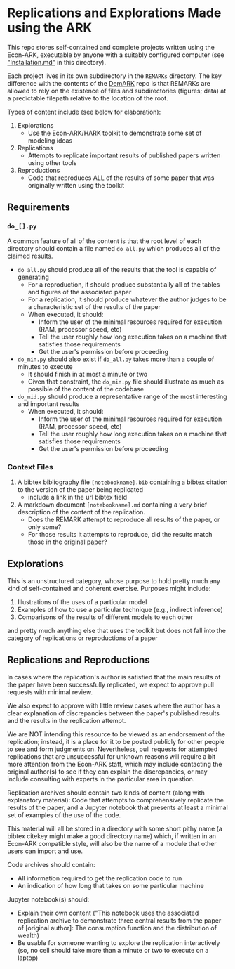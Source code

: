 # Replications and Explorations Made using the ARK

This repo stores self-contained and complete projects written using the Econ-ARK, executable by anyone with a suitably configured computer (see ["Installation.md"](./Installation.md) in this directory).

Each project lives in its own subdirectory in the `REMARKs` directory.  The key difference with the contents of the [DemARK](https://github.com/econ-ark/DemARK) repo is that REMARKs are allowed to rely on the existence of files and subdirectories (figures; data) at a predictable filepath relative to the location of the root.

Types of content include (see below for elaboration):

1. Explorations
   * Use the Econ-ARK/HARK toolkit to demonstrate some set of modeling ideas
1. Replications
   * Attempts to replicate important results of published papers written using other tools
1. Reproductions
   * Code that reproduces ALL of the results of some paper that was originally written using the toolkit

## Requirements
### `do_[].py`

A common feature of all of the content is that the root level of each directory should contain a file named `do_all.py` which produces all of the claimed results.  

* `do_all.py` should produce all of the results that the tool is capable of generating
   * For a reproduction, it should produce substantially all of the tables and figures of the associated paper 
   * For a replication, it should produce whatever the author judges to be a characteristic set of the results of the paper
   * When executed, it should:
      * Inform the user of the minimal resources required for execution (RAM, processor speed, etc)
	  * Tell the user roughly how long execution takes on a machine that satisfies those requirements
	  * Get the user's permission before proceeding 
* `do_min.py` should also exist if `do_all.py` takes more than a couple of minutes to execute
   * It should finish in at most a minute or two
   * Given that constraint, the `do_min.py` file should illustrate as much as possible of the content of the codebase
* `do_mid.py` should produce a representative range of the most interesting and important results
   * When executed, it should:
      * Inform the user of the minimal resources required for execution (RAM, processor speed, etc)
	  * Tell the user roughly how long execution takes on a machine that satisfies those requirements
	  * Get the user's permission before proceeding 
	  
### Context Files
1. A bibtex bibliography file `[notebookname].bib` containing a bibtex citation to the version of the paper being replicated
   * include a link in the url bibtex field
1. A markdown document `[notebookname].md` containing a very brief description of the content of the replication.
   * Does the REMARK attempt to reproduce all results of the paper, or only some?
   * For those results it attempts to reproduce, did the results match those in the original paper?
   
## Explorations

This is an unstructured category, whose purpose to hold pretty much any kind of self-contained and coherent exercise. Purposes might include:

1. Illustrations of the uses of a particular model
1. Examples of how to use a particular technique (e.g., indirect inference)
1. Comparisons of the results of different models to each other 

and pretty much anything else that uses the toolkit but does not fall into the category of replications or reproductions of a paper

## Replications and Reproductions

<!--
The [ballpark](http://github.com/econ-ark/ballpark) is a place for the set of papers that we would be delighted to have replicated in the Econ-ARK. 

This REMARK repo is where we store such replications when they are done (as well as the code for papers whose codebase was originally written using the Econ-ARK).
--> 

In cases where the replication's author is satisfied that the main results of the paper have been successfully replicated, we expect to approve pull requests with minimal review.

We also expect to approve with little review cases where the author has a clear explanation of discrepancies between the paper's published results and the results in the replication attempt. 

We are NOT intending this resource to be viewed as an endorsement of the replication; instead, it is a place for it to be posted publicly for other people to see and form judgments on. Nevertheless, pull requests for attempted replications that are unsuccessful for unknown reasons will require a bit more attention from the Econ-ARK staff, which may include contacting the original author(s) to see if they can explain the discrepancies, or may include consulting with experts in the particular area in question.

Replication archives should contain two kinds of content (along with explanatory material):
Code that attempts to comprehensively replicate the results of the paper, and a Jupyter notebook that presents at least a minimal set of examples of the use of the code.

This material will all be stored in a directory with some short pithy name (a bibtex citekey might make a good directory name) which, if written in an Econ-ARK compatible style, will also be the name of a module that other users can import and use.

Code archives should contain:
   * All information required to get the replication code to run
   * An indication of how long that takes on some particular machine
   
Jupyter notebook(s) should:
   * Explain their own content ("This notebook uses the associated replication archive to demonstrate three central results from the paper of [original author]: The consumption function and the distribution of wealth)
   * Be usable for someone wanting to explore the replication interactively (so, no cell should take more than a minute or two to execute on a laptop)
